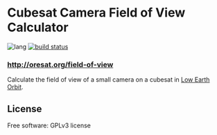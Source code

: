 Cubesat Camera Field of View Calculator
=======================================

![lang](https://img.shields.io/badge/language-Jupyter%20Notebook-yellow.svg)
[![build status](https://travis-ci.org/oresat/field-of-view.svg?branch=master)](https://travis-ci.org/oresat/field-of-view)


### <http://oresat.org/field-of-view>

Calculate the field of view of a small camera on a cubesat in [Low Earth Orbit](http://www.universetoday.com/85322/low-earth-orbit/).


## License

Free software: GPLv3 license
